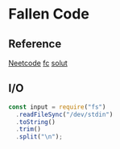 # Fallen Code

## Reference

[Neetcode](https://neetcode.io/)
[fc](https://fastcampus.co.kr/dev_online_upjscodingtest)
[solut](https://www.solut.kr/levels)

## I/O

```js
const input = require("fs")
  .readFileSync("/dev/stdin")
  .toString()
  .trim()
  .split("\n");
```
